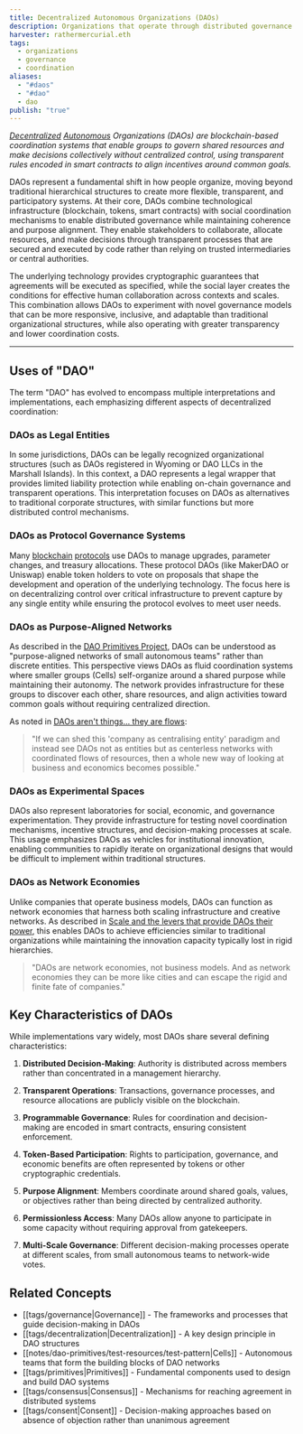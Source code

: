 ```yaml
---
title: Decentralized Autonomous Organizations (DAOs)
description: Organizations that operate through distributed governance and smart contracts to coordinate resources, make decisions, and achieve shared goals
harvester: rathermercurial.eth
tags:
  - organizations
  - governance
  - coordination
aliases:
  - "#daos"
  - "#dao"
  - dao
publish: "true"
---
```


*[Decentralized](tags/decentralization.md) [Autonomous](tags/autonomy.md) Organizations (DAOs) are blockchain-based coordination systems that enable groups to govern shared resources and make decisions collectively without centralized control, using transparent rules encoded in smart contracts to align incentives around common goals.*

DAOs represent a fundamental shift in how people organize, moving beyond traditional hierarchical structures to create more flexible, transparent, and participatory systems. At their core, DAOs combine technological infrastructure (blockchain, tokens, smart contracts) with social coordination mechanisms to enable distributed governance while maintaining coherence and purpose alignment. They enable stakeholders to collaborate, allocate resources, and make decisions through transparent processes that are secured and executed by code rather than relying on trusted intermediaries or central authorities.

The underlying technology provides cryptographic guarantees that agreements will be executed as specified, while the social layer creates the conditions for effective human collaboration across contexts and scales. This combination allows DAOs to experiment with novel governance models that can be more responsive, inclusive, and adaptable than traditional organizational structures, while also operating with greater transparency and lower coordination costs.

---

## Uses of "DAO"

The term "DAO" has evolved to encompass multiple interpretations and implementations, each emphasizing different aspects of decentralized coordination:

### DAOs as Legal Entities

In some jurisdictions, DAOs can be legally recognized organizational structures (such as DAOs registered in Wyoming or DAO LLCs in the Marshall Islands). In this context, a DAO represents a legal wrapper that provides limited liability protection while enabling on-chain governance and transparent operations. This interpretation focuses on DAOs as alternatives to traditional corporate structures, with similar functions but more distributed control mechanisms.

### DAOs as Protocol Governance Systems

Many [blockchain](tags/blockchain.md) [protocols](tags/protocols.md) use DAOs to manage upgrades, parameter changes, and treasury allocations. These protocol DAOs (like MakerDAO or Uniswap) enable token holders to vote on proposals that shape the development and operation of the underlying technology. The focus here is on decentralizing control over critical infrastructure to prevent capture by any single entity while ensuring the protocol evolves to meet user needs.

### DAOs as Purpose-Aligned Networks

As described in the [DAO Primitives Project](notes/dao-primitives/dao-primitives.md), DAOs can be understood as "purpose-aligned networks of small autonomous teams" rather than discrete entities. This perspective views DAOs as fluid coordination systems where smaller groups (Cells) self-organize around a shared purpose while maintaining their autonomy. The network provides infrastructure for these groups to discover each other, share resources, and align activities toward common goals without requiring centralized direction.

As noted in [DAOs aren't things... they are flows](DAOs%20aren't%20things...%20they%20are%20flows..md):

> "If we can shed this 'company as centralising entity' paradigm and instead see DAOs not as entities but as centerless networks with coordinated flows of resources, then a whole new way of looking at business and economics becomes possible."

### DAOs as Experimental Spaces

DAOs also represent laboratories for social, economic, and governance experimentation. They provide infrastructure for testing novel coordination mechanisms, incentive structures, and decision-making processes at scale. This usage emphasizes DAOs as vehicles for institutional innovation, enabling communities to rapidly iterate on organizational designs that would be difficult to implement within traditional structures.

### DAOs as Network Economies

Unlike companies that operate business models, DAOs can function as network economies that harness both scaling infrastructure and creative networks. As described in [Scale and the levers that provide DAOs their power](Scale%20and%20the%20levers%20that%20provide%20DAOs%20their%20power.md), this enables DAOs to achieve efficiencies similar to traditional organizations while maintaining the innovation capacity typically lost in rigid hierarchies.

> "DAOs are network economies, not business models. And as network economies they can be more like cities and can escape the rigid and finite fate of companies."

## Key Characteristics of DAOs

While implementations vary widely, most DAOs share several defining characteristics:

1. **Distributed Decision-Making**: Authority is distributed across members rather than concentrated in a management hierarchy.

2. **Transparent Operations**: Transactions, governance processes, and resource allocations are publicly visible on the blockchain.

3. **Programmable Governance**: Rules for coordination and decision-making are encoded in smart contracts, ensuring consistent enforcement.

4. **Token-Based Participation**: Rights to participation, governance, and economic benefits are often represented by tokens or other cryptographic credentials.

5. **Purpose Alignment**: Members coordinate around shared goals, values, or objectives rather than being directed by centralized authority.

6. **Permissionless Access**: Many DAOs allow anyone to participate in some capacity without requiring approval from gatekeepers.

7. **Multi-Scale Governance**: Different decision-making processes operate at different scales, from small autonomous teams to network-wide votes.

## Related Concepts

- [[tags/governance|Governance]] - The frameworks and processes that guide decision-making in DAOs
- [[tags/decentralization|Decentralization]] - A key design principle in DAO structures
- [[notes/dao-primitives/test-resources/test-pattern|Cells]] - Autonomous teams that form the building blocks of DAO networks
- [[tags/primitives|Primitives]] - Fundamental components used to design and build DAO systems
- [[tags/consensus|Consensus]] - Mechanisms for reaching agreement in distributed systems
- [[tags/consent|Consent]] - Decision-making approaches based on absence of objection rather than unanimous agreement